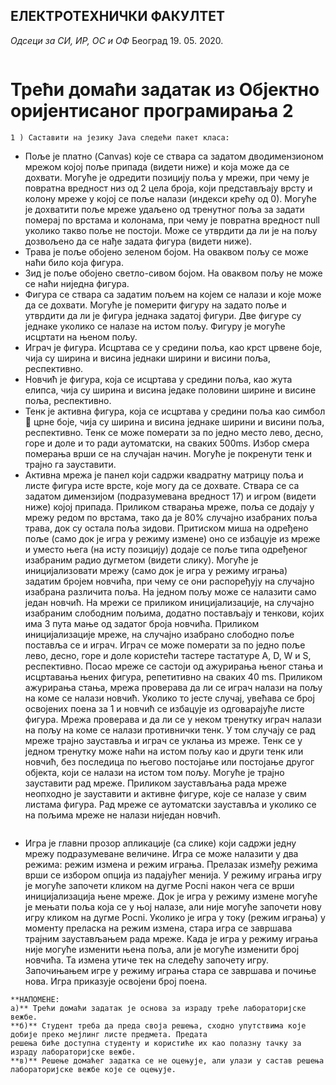 ## ЕЛЕКТРОТЕХНИЧКИ ФАКУЛТЕТ

_Одсеци за СИ, ИР, ОС и ОФ_ Београд 19. 05. 2020.

```
```
# Трећи домаћи задатак из Објектно оријентисаног програмирања 2

```
1 ) Саставити на језику Java следећи пакет класа:

```
- Поље је платно (Canvas) које се ствара са задатом дводимензионом мрежом којој поље
припада (видети ниже) и која може да се дохвати. Могуће је одредити позицију поља у
мрежи, при чему је повратна вредност низ од 2 цела броја, који представљају врсту и колону
мреже у којој се поље налази (индекси крећу од 0). Могуће је дохватити поље мреже
удаљено од тренутног поља за задати померај по врстама и колонама, при чему је повратна
вредност null уколико такво поље не постоји. Може се утврдити да ли је на пољу
дозвољено да се нађе задата фигура (видети ниже).
- Трава је поље обојено зеленом бојом. На оваквом пољу се може наћи било која фигура.
- Зид је поље обојено светло-сивом бојом. На оваквом пољу не може се наћи ниједна фигура.
- Фигура се ствара са задатим пољем на којем се налази и које може да се дохвати. Могуће је
померити фигуру на задато поље и утврдити да ли је фигура једнака задатој фигури. Две
фигуре су једнаке уколико се налазе на истом пољу. Фигуру је могуће исцртати на њеном
пољу.
- Играч је фигура. Исцртава се у средини поља, као крст црвене боје, чија су ширина и висина
једнаки ширини и висини поља, респективно.
- Новчић је фигура, која се исцртава у средини поља, као жута елипса, чија су ширина и
висина једаке половини ширине и висине поља, респективно.
- Тенк је активна фигура, која се исцртава у средини поља као симбол  црне боје, чија су
ширина и висина једнаке ширини и висини поља, респективно. Тенк се може померати за по
једно место лево, десно, горе и доле и то ради аутоматски, на сваких 500ms. Избор смера
померања врши се на случајан начин. Могуће је покренути тенк и трајно га зауставити.
- Активна мрежа је панел који садржи квадратну матрицу поља и листе фигура исте врсте,
које могу да се дохвате. Ствара се са задатом димензијом (подразумевана вредност 17) и
игром (видети ниже) којој припада. Приликом стварања мреже, поља се додају у мрежу
редом по врстама, тако да је 80% случајно изабраних поља трава, док су остала поља зидови.
Притиском миша на одређено поље (само док је игра у режиму измене) оно се избацује из
мреже и уместо њега (на исту позицију) додаје се поље типа одређеног изабраним радио
дугметом (видети слику). Могуће је иницијализовати мрежу (само док је игра у режиму
играња) задатим бројем новчића, при чему се они распоређују на случајно изабрана
различита поља. На једном пољу може се налазити само један новчић. На мрежи се приликом
иницијализације, на случајно изабраним слободним пољима, додатно постављају и тенкови,
којих има 3 пута мање од задатог броја новчића. Приликом иницијализације мреже, на
случајно изабрано слободно поље поставља се и играч. Играч се може померати за по једно
поље лево, десно, горе и доле користећи тастере тастатуре A, D, W и S, респективно. Посао
мреже се састоји од ажурирања њеног стања и исцртавања њених фигура, репетитивно на
сваких 40 ms. Приликом ажурирања стања, мрежа проверава да ли се играч налази на пољу на
коме се налази новчић. Уколико то јесте случај, увећава се број освојених поена за 1 и
новчић се избацује из одговарајуће листе фигура. Мрежа проверава и да ли се у неком
тренутку играч налази на пољу на коме се налази противнички тенк. У том случају се рад
мреже трајно зауставља и играч се уклања из мреже. Тенк се у једном тренутку може наћи на
истом пољу као и други тенк или новчић, без последица по његово постојање или постојање
другог објекта, који се налази на истом том пољу. Могуће је трајно зауставити рад мреже.
Приликом заустављања рада мреже неопходно је зауставити и активне фигуре, које се налазе
у свим листама фигура. Рад мреже се аутоматски зауставља и уколико се на пољима мреже
не налази ниједан новчић.
```

```
- Игра је главни прозор апликације (са слике)
који садржи једну мрежу подразумеване
величине. Игра се може налазити у два
режима: режим измена и режим играња.
Прелазак између режима врши се избором
опција из падајућег менија. У режиму
играња игру је могуће започети кликом на
дугме Pocni након чега се врши
иницијализација њене мреже. Док је игра у
режиму измене могуће је мењати поља која
се у њој налазе, али није могуће започети
нову игру кликом на дугме Pocni. Уколико
је игра у току (режим играња) у моменту
преласка на режим измена, стара игра се
завршава трајним заустављањем рада мреже.
Када је игра у режиму играња није могуће изменити њена поља, али је могуће изменити број
новчића. Та измена утиче тек на следећу започету игру. Започињањем игре у режиму играња
стара се завршава и почиње нова. Игра приказује освојени број поена.
```
**НАПОМЕНЕ:
а)** Трећи домаћи задатак је основа за израду треће лабораторијске вежбе.
**б)** Студент треба да преда своја решења, сходно упутствима које добије преко мејлинг листе предмета. Предата
решења биће доступна студенту и користиће их као полазну тачку за израду лабораторијске вежбе.
**в)** Решење домаћег задатка се не оцењује, али улази у састав решења лабораторијске вежбе које се оцењује.



